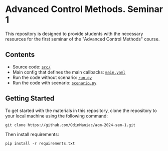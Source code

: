 # Advanced Control Methods. Seminar 1

This repository is designed to provide students with the necessary resources for the first seminar of the "Advanced Control Methods" course.


## Contents

- Source code: [`src/`](./src/)
- Main config that defines the main callbacks: [`main.yaml`](./main.yaml)
- Run the code without scenario: [`run.py`](run.py)
- Run the code with scenario: [`scenario.py`](scenario.py)


## Getting Started

To get started with the materials in this repository, clone the repository to your local machine using the following command:

```
git clone https://github.com/OdinManiac/acm-2024-sem-1.git
```

Then install requirements:

```
pip install -r requirements.txt
```